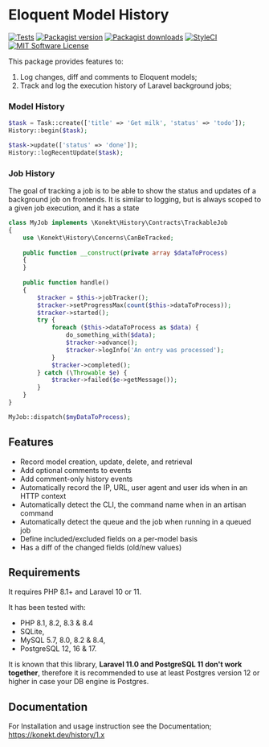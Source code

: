 # Eloquent Model History

[![Tests](https://img.shields.io/github/actions/workflow/status/artkonekt/history/tests.yml?branch=master&style=flat-square)](https://github.com/artkonekt/history/actions?query=workflow%3Atests)
[![Packagist version](https://img.shields.io/packagist/v/konekt/history.svg?style=flat-square)](https://packagist.org/packages/konekt/history)
[![Packagist downloads](https://img.shields.io/packagist/dt/konekt/history.svg?style=flat-square)](https://packagist.org/packages/konekt/history)
[![StyleCI](https://styleci.io/repos/717756663/shield?branch=master)](https://styleci.io/repos/717756663)
[![MIT Software License](https://img.shields.io/badge/license-MIT-blue.svg?style=flat-square)](LICENSE.md)

This package provides features to:

1. Log changes, diff and comments to Eloquent models;
2. Track and log the execution history of Laravel background jobs;

### Model History

```php
$task = Task::create(['title' => 'Get milk', 'status' => 'todo']);
History::begin($task);

$task->update(['status' => 'done']);
History::logRecentUpdate($task);
```

### Job History

The goal of tracking a job is to be able to show the status and updates of a background job on frontends.
It is similar to logging, but is always scoped to a given job execution, and it has a state

```php
class MyJob implements \Konekt\History\Contracts\TrackableJob
{
    use \Konekt\History\Concerns\CanBeTracked;
    
    public function __construct(private array $dataToProcess)
    {        
    }
    
    public function handle()
    {
        $tracker = $this->jobTracker();
        $tracker->setProgressMax(count($this->dataToProcess));
        $tracker->started();
        try {
            foreach ($this->dataToProcess as $data) {
                do_something_with($data);
                $tracker->advance();
                $tracker->logInfo('An entry was processed');
            }
            $tracker->completed();
        } catch (\Throwable $e) {
            $tracker->failed($e->getMessage());
        }
    }
}

MyJob::dispatch($myDataToProcess);
```

## Features

- Record model creation, update, delete, and retrieval
- Add optional comments to events
- Add comment-only history events
- Automatically record the IP, URL, user agent and user ids when in an HTTP context
- Automatically detect the CLI, the command name when in an artisan command
- Automatically detect the queue and the job when running in a queued job
- Define included/excluded fields on a per-model basis
- Has a diff of the changed fields (old/new values)

## Requirements

It requires PHP 8.1+ and Laravel 10 or 11.

It has been tested with:
- PHP 8.1, 8.2, 8.3 & 8.4
- SQLite,
- MySQL 5.7, 8.0, 8.2 & 8.4,
- PostgreSQL 12, 16 & 17.

It is known that this library, **Laravel 11.0 and PostgreSQL 11 don't work together**, therefore it is
recommended to use at least Postgres version 12 or higher in case your DB engine is Postgres.

## Documentation

For Installation and usage instruction see the Documentation; https://konekt.dev/history/1.x
